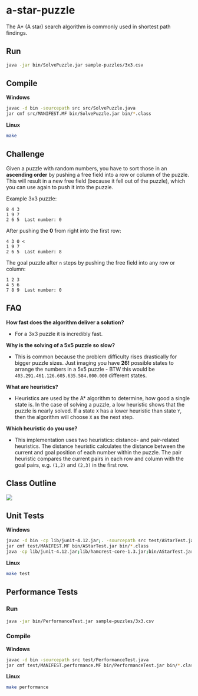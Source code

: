 # a-star-puzzle

The A* (A star) search algorithm is commonly used in shortest path findings.

## Run

```bash
java -jar bin/SolvePuzzle.jar sample-puzzles/3x3.csv
```

## Compile

**Windows**

```bash
javac -d bin -sourcepath src src/SolvePuzzle.java
jar cmf src/MANIFEST.MF bin/SolvePuzzle.jar bin/*.class
```

**Linux**

```bash
make
```

## Challenge

Given a puzzle with random numbers, you have to sort those in an <b>ascending order</b> by pushing a free field into a row or column of the puzzle. This will result in a new free field (because it fell out of the puzzle), which you can use again to push it into the puzzle.

Example 3x3 puzzle:

```
8 4 3
1 9 7
2 6 5  Last number: 0
```

After pushing the <b>0</b> from right into the first row:

```
4 3 0 <
1 9 7
2 6 5  Last number: 8
```

The goal puzzle after `n` steps by pushing the free field into any row or column:

```
1 2 3
4 5 6
7 8 9  Last number: 0
```

## FAQ

**How fast does the algorithm deliver a solution?**
- For a 3x3 puzzle it is incredibly fast.

**Why is the solving of a 5x5 puzzle so slow?**
- This is common because the problem difficulty rises drastically for bigger puzzle sizes. Just imaging you have <b>26!</b> possible states to arrange the numbers in a 5x5 puzzle - BTW this would be `403.291.461.126.605.635.584.000.000` different states.

**What are heuristics?**
- Heuristics are used by the A* algorithm to determine, how good a single state is. In the case of solving a puzzle, a low heuristic shows that the puzzle is nearly solved. If a state `X` has a lower heuristic than state `Y`, then the algorithm will choose `X` as the next step.

**Which heuristic do you use?**
- This implementation uses two heuristics: distance- and pair-related heuristics. The distance heuristic calculates the distance between the current and goal position of each number within the puzzle. The pair heuristic compares the current pairs in each row and column with the goal pairs, e.g. `(1,2)` and `(2,3)` in the first row.

## Class Outline

![](http://i.imgur.com/cM7K7mk.png)

## Unit Tests

**Windows**

```bash
javac -d bin -cp lib/junit-4.12.jar;. -sourcepath src test/AStarTest.java
jar cmf test/MANIFEST.MF bin/AStarTest.jar bin/*.class
java -cp lib/junit-4.12.jar;lib/hamcrest-core-1.3.jar;bin/AStarTest.jar org.junit.runner.JUnitCore AStarTest
```

**Linux**

```bash
make test
```

## Performance Tests

### Run

```bash
java -jar bin/PerformanceTest.jar sample-puzzles/3x3.csv
```

### Compile

**Windows**

```bash
javac -d bin -sourcepath src test/PerformanceTest.java
jar cmf test/MANIFEST.performance.MF bin/PerformanceTest.jar bin/*.class
```

**Linux**

```bash
make performance
```
